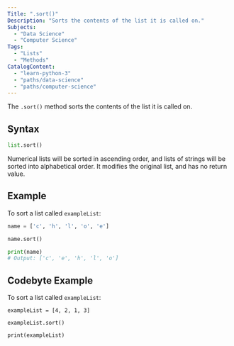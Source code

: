 ```yaml
---
Title: ".sort()"
Description: "Sorts the contents of the list it is called on."
Subjects:
  - "Data Science"
  - "Computer Science"
Tags:
  - "Lists"
  - "Methods"
CatalogContent:
  - "learn-python-3"
  - "paths/data-science"
  - "paths/computer-science"
---
```


The `.sort()` method sorts the contents of the list it is called on.

## Syntax

```py
list.sort()
```

Numerical lists will be sorted in ascending order, and lists of strings will be sorted into alphabetical order. It modifies the original list, and has no return value.

## Example

To sort a list called `exampleList`:

```python
name = ['c', 'h', 'l', 'o', 'e']

name.sort()

print(name)
# Output: ['c', 'e', 'h', 'l', 'o']
```

## Codebyte Example

To sort a list called `exampleList`:

```codebyte/python
exampleList = [4, 2, 1, 3]

exampleList.sort()

print(exampleList)
```
